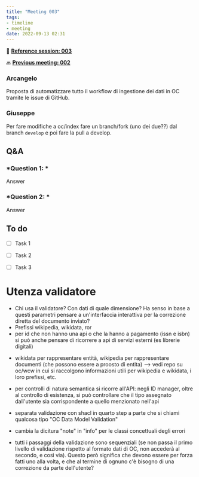 ```yaml
---
title: "Meeting 003"
tags:
- timeline
- meeting
date: 2022-09-13 02:31
---
```

<span 
		class="ob-timelines"
		data-date="2022-09-13-00">
</span>
📑 [**Reference session: 003**](notes/sessions/session%20003.md)

🔙 [**Previous meeting: 002**](notes/meetings/meeting%20002.md)

### Arcangelo
Proposta di automatizzare tutto il workflow di ingestione dei dati in OC tramite le issue di GitHub.

### Giuseppe
Per fare modifiche a oc/index fare un branch/fork (uno dei due??) dal branch `develop` e poi fare la pull a develop. 
## **Q&A**
### *Question 1: *
Answer
### *Question 2: *
Answer



## **To do**
* [ ] Task 1
* [ ] Task 2
* [ ] Task 3



# Utenza validatore
- Chi usa il validatore? Con dati di quale dimensione? Ha senso in base a questi parametri pensare a un'interfaccia interattiva per la correzione diretta del documento inviato?
- Prefissi wikipedia, wikidata, ror
- per id che non hanno una api o che la hanno a pagamento (issn e isbn) si può anche pensare di ricorrere a api di servizi esterni (es librerie digitali)




* wikidata per rappresentare entità, wikipedia per rappresentare documenti (che possono essere a proosto di entita) --> vedi repo su oc/wcw in cui si raccolgono informazioni utili per wikipedia e wikidata, i loro prefissi, etc.

* per controlli di natura semantica si ricorre all'API: negli ID manager, oltre al controllo di esistenza, si può controllare che il tipo assegnato dall'utente sia corrispondente a quello menzionato nell'api
* separata validazione con shacl in quarto step a parte che si chiami qualcosa tipo "OC Data Model Validation"

* cambia la dicitura "note"  in "info" per le classi concettuali degli errori
* tutti i passaggi della validazione sono sequenziali (se non passa il primo livello di validazione rispetto al formato dati di OC, non accederà al secondo, e così via). Questo però significa che devono essere per forza fatti uno alla volta, e che al termine di ognuno c'è bisogno di una correzione da parte dell'utente? 
